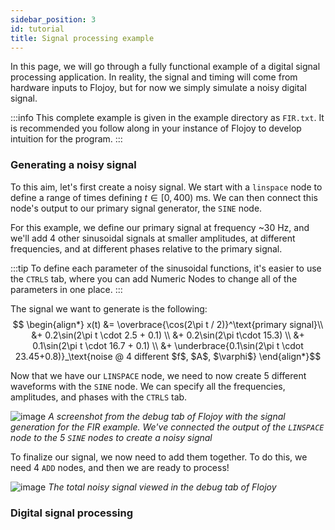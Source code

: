 ```yaml
---
sidebar_position: 3
id: tutorial
title: Signal processing example
---
```


In this page, we will go through a fully functional example of a digital signal processing application. In reality, the signal and timing will come from hardware inputs to Flojoy, but for now we simply simulate a noisy digital signal. 

:::info
This complete example is given in the example directory as `FIR.txt`. It is recommended you follow along in your instance of Flojoy to develop intuition for the program.
:::

### Generating a noisy signal

To this aim, let's first create a noisy signal. We start with a `linspace` node to define a range of times defining $t\in[0,400)\text{ ms}$. We can then connect this node's output to our primary signal generator, the `SINE` node. 

For this example, we define our primary signal at frequency ~30 Hz, and we'll add 4 other sinusoidal signals at smaller amplitudes, at different frequencies, and at different phases relative to the primary signal. 

:::tip
To define each parameter of the sinusoidal functions, it's easier to use the `CTRLS` tab, where you can add Numeric Nodes to change all of the parameters in one place. 
:::

The signal we want to generate is the following:
$$
\begin{align*}
x(t) &= \overbrace{\cos(2\pi t / 2)}^\text{primary signal}\\
     &+ 0.2\sin(2\pi t \cdot 2.5 + 0.1)  \\
     &+ 0.2\sin(2\pi t\cdot 15.3) \\
     &+ 0.1\sin(2\pi t \cdot 16.7 + 0.1) \\
     &+ \underbrace{0.1\sin(2\pi t \cdot 23.45+0.8)}_\text{noise @ 4 different $f$, $A$, $\varphi$}
\end{align*}$$

Now that we have our `LINSPACE` node, we need to now create 5 different waveforms with the `SINE` node. We can specify all the frequencies, amplitudes, and phases with the `CTRLS` tab. 

![image](/img/FIR_signal_generation.png)
*A screenshot from the debug tab of Flojoy with the signal generation for the FIR example. We've connected the output of the `LINSPACE` node to the 5 `SINE` nodes to create a noisy signal*

To finalize our signal, we now need to add them together. To do this, we need 4 `ADD` nodes, and then we are ready to process!

![image](/img/FIR_total_signal.png)
*The total noisy signal viewed in the debug tab of Flojoy*


### Digital signal processing

